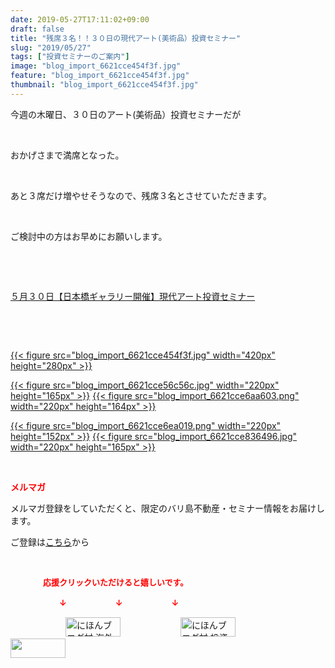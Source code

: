 ```yaml
---
date: 2019-05-27T17:11:02+09:00
draft: false
title: "残席３名！！３０日の現代アート(美術品）投資セミナー"
slug: "2019/05/27"
tags: ["投資セミナーのご案内"]
image: "blog_import_6621cce454f3f.jpg"
feature: "blog_import_6621cce454f3f.jpg"
thumbnail: "blog_import_6621cce454f3f.jpg"
---
```

<p>今週の木曜日、３０日のアート(美術品）投資セミナーだが</p><p> </p><p>おかげさまで満席となった。</p><p> </p><p>あと３席だけ増やせそうなので、残席３名とさせていただきます。</p><p> </p><p>ご検討中の方はお早めにお願いします。</p><p> </p><p> </p><p><a href="entry-12460608263.html" target="_blank">５月３０日【日本橋ギャラリー開催】現代アート投資セミナー</a></p><p> </p><p> </p><p><a href="blog_import_6621cce454f3f.jpg">{{< figure src="blog_import_6621cce454f3f.jpg" width="420px" height="280px" >}}</a></p><p><a href="blog_import_6621cce56c56c.jpg">{{< figure src="blog_import_6621cce56c56c.jpg" width="220px" height="165px" >}}</a> <a href="blog_import_6621cce6aa603.png">{{< figure src="blog_import_6621cce6aa603.png" width="220px" height="164px" >}}</a></p><p><a href="blog_import_6621cce6ea019.png">{{< figure src="blog_import_6621cce6ea019.png" width="220px" height="152px" >}}</a> <a href="blog_import_6621cce836496.jpg">{{< figure src="blog_import_6621cce836496.jpg" width="220px" height="165px" >}}</a></p><p> </p><p><span style="font-weight: bold;"><span style="color: rgb(255, 0, 0);">メルマガ</span></span></p><p>メルマガ登録をしていただくと、限定のバリ島不動産・セミナー情報をお届けします。</p><p>ご登録は<a href="f9eeVI" target="_blank">こちら</a>から</p><p style="text-align: center;"> </p><p><font color="#ff0000" size="2"><strong>　　　　応援クリックいただけると嬉しいです。</strong></font></p><p><font color="#ff0000" size="2"><strong>　　　　　　↓　　　　　　↓　　　　　　↓</strong></font></p><p><a href="ranking.html?p_cid=01260127" id="&amp;blogmura_banner"><img alt="にほんブログ村 海外生活ブログ バリ島情報へ" border="0" height="31" src="data:image/svg+xml;charset=utf-8,%3Csvg%20xmlns%3D%22http%3A%2F%2Fwww.w3.org%2F2000%2Fsvg%22%20title%3D%22Placeholder%20for%20Images%22%20role%3D%22presentation%22%20viewBox%3D%220%200%2088%2031%22%20%2F%3E" width="88" data-src="//overseas.blogmura.com/bali/img/bali88_31.gif" style="aspect-ratio: auto 88 / 31;"/><noscript><img alt="にほんブログ村 海外生活ブログ バリ島情報へ" border="0" height="31" src="//overseas.blogmura.com/bali/img/bali88_31.gif" width="88"></noscript></a>  <a href="ranking.html?p_cid=01260127" id="&amp;blogmura_banner"><img alt="にほんブログ村 投資ブログ 不動産投資へ" border="0" height="31" src="data:image/svg+xml;charset=utf-8,%3Csvg%20xmlns%3D%22http%3A%2F%2Fwww.w3.org%2F2000%2Fsvg%22%20title%3D%22Placeholder%20for%20Images%22%20role%3D%22presentation%22%20viewBox%3D%220%200%2088%2031%22%20%2F%3E" width="88" data-src="//investment.blogmura.com/hudousantoushi/img/hudousantoushi88_31.gif" style="aspect-ratio: auto 88 / 31;"/><noscript><img alt="にほんブログ村 投資ブログ 不動産投資へ" border="0" height="31" src="//investment.blogmura.com/hudousantoushi/img/hudousantoushi88_31.gif" width="88"></noscript></a> <a href="link.php?1804582" title="人気ブログランキングへ"><img border="0" height="31" src="data:image/svg+xml;charset=utf-8,%3Csvg%20xmlns%3D%22http%3A%2F%2Fwww.w3.org%2F2000%2Fsvg%22%20title%3D%22Placeholder%20for%20Images%22%20role%3D%22presentation%22%20viewBox%3D%220%200%2088%2031%22%20%2F%3E" width="88" data-src="https://blog.with2.net/img/banner/banner_22.gif" style="aspect-ratio: auto 88 / 31;"/><noscript><img border="0" height="31" src="https://blog.with2.net/img/banner/banner_22.gif" width="88"></noscript></a></p>

